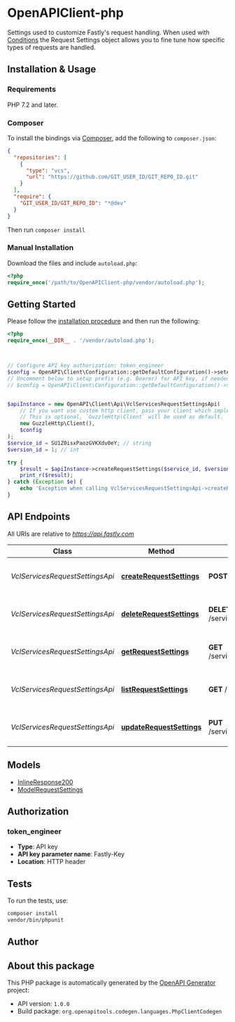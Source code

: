 # OpenAPIClient-php

Settings used to customize Fastly's request handling. When used with [Conditions](#condition) the Request Settings object allows you to fine tune how specific types of requests are handled.


## Installation & Usage

### Requirements

PHP 7.2 and later.

### Composer

To install the bindings via [Composer](https://getcomposer.org/), add the following to `composer.json`:

```json
{
  "repositories": [
    {
      "type": "vcs",
      "url": "https://github.com/GIT_USER_ID/GIT_REPO_ID.git"
    }
  ],
  "require": {
    "GIT_USER_ID/GIT_REPO_ID": "*@dev"
  }
}
```

Then run `composer install`

### Manual Installation

Download the files and include `autoload.php`:

```php
<?php
require_once('/path/to/OpenAPIClient-php/vendor/autoload.php');
```

## Getting Started

Please follow the [installation procedure](#installation--usage) and then run the following:

```php
<?php
require_once(__DIR__ . '/vendor/autoload.php');



// Configure API key authorization: token_engineer
$config = OpenAPI\Client\Configuration::getDefaultConfiguration()->setApiKey('Fastly-Key', 'YOUR_API_KEY');
// Uncomment below to setup prefix (e.g. Bearer) for API key, if needed
// $config = OpenAPI\Client\Configuration::getDefaultConfiguration()->setApiKeyPrefix('Fastly-Key', 'Bearer');


$apiInstance = new OpenAPI\Client\Api\VclServicesRequestSettingsApi(
    // If you want use custom http client, pass your client which implements `GuzzleHttp\ClientInterface`.
    // This is optional, `GuzzleHttp\Client` will be used as default.
    new GuzzleHttp\Client(),
    $config
);
$service_id = SU1Z0isxPaozGVKXdv0eY; // string
$version_id = 1; // int

try {
    $result = $apiInstance->createRequestSettings($service_id, $version_id);
    print_r($result);
} catch (Exception $e) {
    echo 'Exception when calling VclServicesRequestSettingsApi->createRequestSettings: ', $e->getMessage(), PHP_EOL;
}

```

## API Endpoints

All URIs are relative to *https://api.fastly.com*

Class | Method | HTTP request | Description
------------ | ------------- | ------------- | -------------
*VclServicesRequestSettingsApi* | [**createRequestSettings**](docs/Api/VclServicesRequestSettingsApi.md#createrequestsettings) | **POST** /service/{service_id}/version/{version_id}/request_settings | Create a Request Settings object
*VclServicesRequestSettingsApi* | [**deleteRequestSettings**](docs/Api/VclServicesRequestSettingsApi.md#deleterequestsettings) | **DELETE** /service/{service_id}/version/{version_id}/request_settings/{request_settings_name} | Delete a Request Settings object
*VclServicesRequestSettingsApi* | [**getRequestSettings**](docs/Api/VclServicesRequestSettingsApi.md#getrequestsettings) | **GET** /service/{service_id}/version/{version_id}/request_settings/{request_settings_name} | Get a Request Settings object
*VclServicesRequestSettingsApi* | [**listRequestSettings**](docs/Api/VclServicesRequestSettingsApi.md#listrequestsettings) | **GET** /service/{service_id}/version/{version_id}/request_settings | List Request Settings objects
*VclServicesRequestSettingsApi* | [**updateRequestSettings**](docs/Api/VclServicesRequestSettingsApi.md#updaterequestsettings) | **PUT** /service/{service_id}/version/{version_id}/request_settings/{request_settings_name} | Update a Request Settings object

## Models

- [InlineResponse200](docs/Model/InlineResponse200.md)
- [ModelRequestSettings](docs/Model/ModelRequestSettings.md)

## Authorization

### token_engineer

- **Type**: API key
- **API key parameter name**: Fastly-Key
- **Location**: HTTP header


## Tests

To run the tests, use:

```bash
composer install
vendor/bin/phpunit
```

## Author



## About this package

This PHP package is automatically generated by the [OpenAPI Generator](https://openapi-generator.tech) project:

- API version: `1.0.0`
- Build package: `org.openapitools.codegen.languages.PhpClientCodegen`
